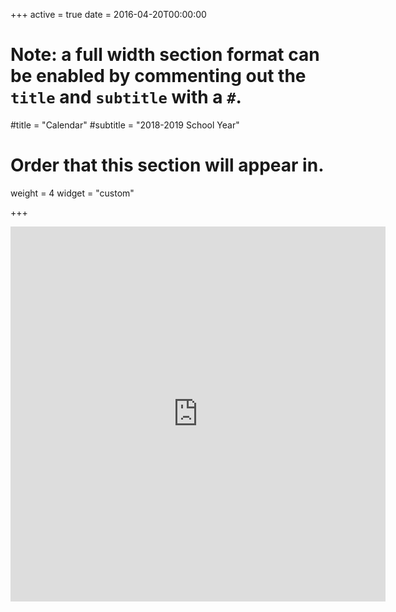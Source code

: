 +++
active = true
date = 2016-04-20T00:00:00

# Note: a full width section format can be enabled by commenting out the `title` and `subtitle` with a `#`.
#title = "Calendar"
#subtitle = "2018-2019 School Year"

# Order that this section will appear in.
weight = 4
widget = "custom"

+++

<div class="googleCalendar">
<iframe src="https://teamup.com/ks3mwusiji3t7vci3a?showHeader=0" frameborder="0" width="600" height="600"></iframe>
<!-- <iframe src="https://calendar.google.com/calendar/embed?showTitle=0&amp;showTz=0&amp;height=600&amp;wkst=1&amp;bgcolor=%23FFFFFF&amp;src=concordps.org_classroom6880af80%40group.calendar.google.com&amp;color=%230F4B38&amp;src=concordps.org_classroom60624685%40group.calendar.google.com&amp;color=%235F6B02&amp;src=concordps.org_nbu2m6begv8r25refgt02umj1c%40group.calendar.google.com&amp;color=%23875509&amp;src=concordps.org_classroomfa6b71ca%40group.calendar.google.com&amp;color=%23B1365F&amp;src=concordps.org_classroom6d3a6565%40group.calendar.google.com&amp;color=%23691426&amp;ctz=America%2FNew_York" style="border-width:0" width="600" height="600" frameborder="0" scrolling="no"></iframe> -->
</div>
